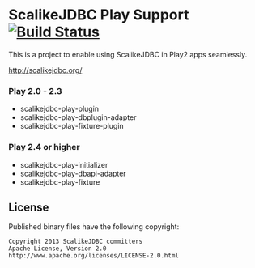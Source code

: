 # ScalikeJDBC Play Support [![Build Status](https://travis-ci.org/scalikejdbc/scalikejdbc-play-support.svg?branch=2.3)](https://travis-ci.org/scalikejdbc/scalikejdbc-play-support)

This is a project to enable using ScalikeJDBC in Play2 apps seamlessly.

http://scalikejdbc.org/

### Play 2.0 - 2.3

- scalikejdbc-play-plugin
- scalikejdbc-play-dbplugin-adapter
- scalikejdbc-play-fixture-plugin

### Play 2.4 or higher

- scalikejdbc-play-initializer
- scalikejdbc-play-dbapi-adapter
- scalikejdbc-play-fixture

## License

Published binary files have the following copyright:

```
Copyright 2013 ScalikeJDBC committers
Apache License, Version 2.0
http://www.apache.org/licenses/LICENSE-2.0.html
```

